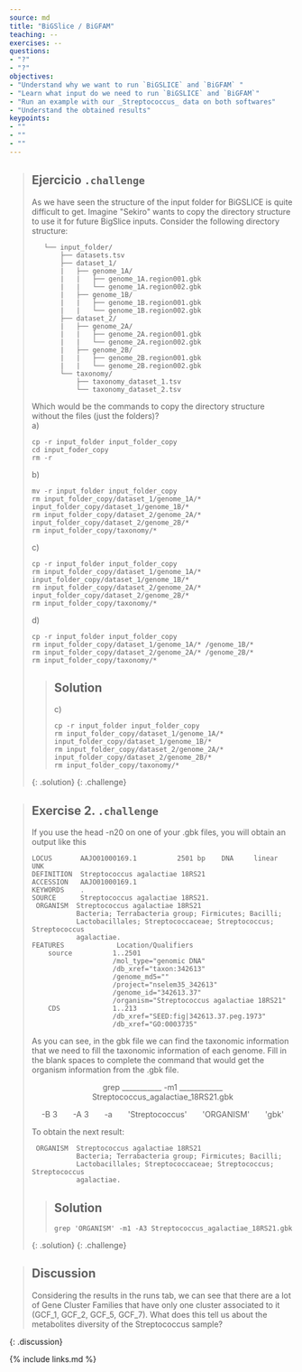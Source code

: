 ```yaml
---
source: md
title: "BiGSlice / BiGFAM"
teaching: --
exercises: --
questions:
- "?"
- "?"
objectives:
- "Understand why we want to run `BiGSLICE` and `BiGFAM` "
- "Learn what input do we need to run `BiGSLICE` and `BiGFAM`"
- "Run an example with our _Streptococcus_ data on both softwares"
- "Understand the obtained results"
keypoints:
- ""  
- ""
- ""
---
```


> ## Ejercicio `.challenge`
> As we have seen the structure of the input folder for BiGSLICE is quite difficult to get. Imagine "Sekiro" wants to copy the directory structure to use it for future BigSlice inputs.
> Consider the following directory structure:
> ```
>    └── input_folder/                    
>        ├── datasets.tsv           
>        ├── dataset_1/
>        |   ├── genome_1A/
>        |   |   ├── genome_1A.region001.gbk
>        |   |   └── genome_1A.region002.gbk
>        |   ├── genome_1B/
>        |   |   ├── genome_1B.region001.gbk
>        |   |   └── genome_1B.region002.gbk
>        ├── dataset_2/
>        |   ├── genome_2A/
>        |   |   ├── genome_2A.region001.gbk
>        |   |   └── genome_2A.region002.gbk
>        |   ├── genome_2B/
>        |   |   ├── genome_2B.region001.gbk
>        |   |   └── genome_2B.region002.gbk
>        └── taxonomy/
>            ├── taxonomy_dataset_1.tsv
>            └── taxonomy_dataset_2.tsv                     
> ```
> Which would be the commands to copy the directory structure without the files (just the folders)? <br>
> a)
> ```
> cp -r input_folder input_folder_copy
> cd input_foder_copy
> rm -r
> ```
> b)
> ```
> mv -r input_folder input_folder_copy
> rm input_folder_copy/dataset_1/genome_1A/* input_folder_copy/dataset_1/genome_1B/*
> rm input_folder_copy/dataset_2/genome_2A/* input_folder_copy/dataset_2/genome_2B/*
> rm input_folder_copy/taxonomy/*
> ```
> c)
> ```
> cp -r input_folder input_folder_copy
> rm input_folder_copy/dataset_1/genome_1A/* input_folder_copy/dataset_1/genome_1B/*
> rm input_folder_copy/dataset_2/genome_2A/* input_folder_copy/dataset_2/genome_2B/*
> rm input_folder_copy/taxonomy/*
> ```
> d)
> ```
> cp -r input_folder input_folder_copy
> rm input_folder_copy/dataset_1/genome_1A/* /genome_1B/*
> rm input_folder_copy/dataset_2/genome_2A/* /genome_2B/*
> rm input_folder_copy/taxonomy/*
> ```
> > ## Solution
> > c)
> > ```
> > cp -r input_folder input_folder_copy
> > rm input_folder_copy/dataset_1/genome_1A/* input_folder_copy/dataset_1/genome_1B/*
> > rm input_folder_copy/dataset_2/genome_2A/* input_folder_copy/dataset_2/genome_2B/*
> > rm input_folder_copy/taxonomy/*
> > ```
> {: .solution}
{: .challenge}

> ## Exercise 2. `.challenge`  
> If you use the head -n20 on one of your .gbk files, you will obtain an output like this
>```
>LOCUS       AAJO01000169.1          2501 bp    DNA     linear   UNK
>DEFINITION  Streptococcus agalactiae 18RS21
>ACCESSION   AAJO01000169.1
>KEYWORDS    .
>SOURCE      Streptococcus agalactiae 18RS21.
>  ORGANISM  Streptococcus agalactiae 18RS21
>            Bacteria; Terrabacteria group; Firmicutes; Bacilli;
>            Lactobacillales; Streptococcaceae; Streptococcus; Streptococcus
>            agalactiae.
>FEATURES             Location/Qualifiers
>     source          1..2501
>                     /mol_type="genomic DNA"
>                     /db_xref="taxon:342613"
>                     /genome_md5=""
>                     /project="nselem35_342613"
>                     /genome_id="342613.37"
>                     /organism="Streptococcus agalactiae 18RS21"
>     CDS             1..213
>                     /db_xref="SEED:fig|342613.37.peg.1973"
>                     /db_xref="GO:0003735"
> ```
> As you can see, in the gbk file we can find the taxonomic information that we need to fill the taxonomic information of each genome.
> Fill in the blank spaces to complete the command that would get the organism information from the .gbk file. 
> 
> <p style="text-align: center;"> grep ___________ -m1 ____________ Streptococcus_agalactiae_18RS21.gbk </p>
>  <p style="text-align: center;"> -B 3 &nbsp; &nbsp; &nbsp; -A 3 &nbsp; &nbsp; &nbsp; -a  &nbsp; &nbsp; &nbsp; 'Streptococcus' &nbsp; &nbsp; &nbsp; 'ORGANISM' &nbsp; &nbsp; &nbsp; 'gbk'</p>
> To obtain the next result:
> 
> ```
>  ORGANISM  Streptococcus agalactiae 18RS21
>            Bacteria; Terrabacteria group; Firmicutes; Bacilli;
>            Lactobacillales; Streptococcaceae; Streptococcus; Streptococcus
>            agalactiae.
> ```  
> 
> > ## Solution
> > ```
> > grep 'ORGANISM' -m1 -A3 Streptococcus_agalactiae_18RS21.gbk
> > ```
> {: .solution}
{: .challenge}

> ## Discussion
> Considering the results in the runs tab, we can see that there are a lot of Gene Cluster Families that have only one cluster associated to it (GCF_1, GCF_2, GCF_5, GCF_7). 
> What does this tell us about the metabolites diversity of the Streptococcus sample?
> 
{: .discussion}   

{% include links.md %}

